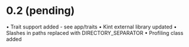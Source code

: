 # 0.2 (pending) #
• Trait support added - see app/traits
• Kint external library updated
• Slashes in paths replaced with DIRECTORY_SEPARATOR
• Profiling class added